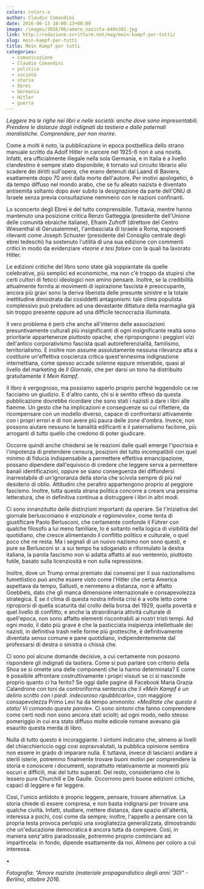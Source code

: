 ```yaml
---
colors: colors-a
author: Claudio Comandini
date: 2016-06-13 10:00:13+00:00
image: /images/2016/06/amore_nazista-640x381.jpg
link: http://redazione.scritture.net/mag/mein-kampf-per-tutti/
slug: mein-kampf-per-tutti
title: Mein Kampf per tutti
categories:
  - comunicazione
  - Claudio Comandini
  - politica
  - società
  - storia
  - Ebrei
  - Germania
  - Hitler
  - guerra
---
```


*Leggere tra le righe nei libri e nelle società: anche dove sono impresentabili. Prendere le distanze dagli indignati da tastiera e dalle paternali moralistiche. Comprendere, per non morire.*

Come a molti è noto, la pubblicazione in epoca postbellica dello strano manuale scritto da Adolf Hitler in carcere nel 1925-6 non è una novità. Infatti, era ufficialmente illegale nella sola Germania, e in Italia è a livello clandestino è sempre stato disponibile; è tornato sul circuito librario allo scadere dei diritti sull'opera, che erano detenuti dal Laand di Baviera, esattamente dopo 70 anni dalla morte dell'autore. Per motivi apologetici, è da tempo diffuso nel mondo arabo, che se fu alleato nazista è diventato antisemita soltanto dopo aver subito la designazione da parte dell'ONU di Israele senza previa consultazione nemmeno con le nazioni confinanti.

Lo sconcerto degli Ebrei è del tutto comprensibile. Tuttavia, mentre hanno mantenuto una posizione critica Renzo Gatteggia (presidente dell'Unione delle comunità ebraiche italiane), Efraim Zufroff (direttore del Centro Wiesenthal di Gerusalemme), l'ambasciata di Israele a Roma, esponenti rilevanti come Joseph Schuster (presidente del Consiglio centrale degli ebrei tedeschi) ha sostenuto l'utilità di una sua edizione con commenti critici in modo da evidenziare *«teorie e tesi false»* con la quali ha lavorato Hitler.

Le edizioni critiche del libro sono state già soppiantate da quelle celebrative, più semplici ed economiche, ma non c'è troppo da stupirsi che certi cultori di feticci ideologici non amino pensare. Inoltre, se la credibilità attualmente fornita ai movimenti di ispirazione fascista è preoccupante, ancora più gravi sono la deriva liberista delle presunte sinistre e la totale inettitudine dimostrata dai cosiddetti antagonismi: tale clima populista complessivo può preludere ad una devastante dittatura della marmaglia già sin troppo presente oppure ad una difficile tecnocrazia illuminata.

Il vero problema è però che anche all'interno delle associazioni presuntivamente culturali più insignificanti di ogni insignificante realtà sono prioritarie appartenenze piuttosto opache, che ripropongono i peggiori vizi dell'antico corporativismo fascista quali autoreferenzialità, familismo, territorialismo. E inoltre non assume assolutamente nessuna rilevanza atta a costituire un'effettiva coscienza critica quest'ennesima indignazione internettiana, come spesso accade solenne eppure miserabile, quasi al livello del marketing de *Il Giornale*, che per darsi un tono ha distribuito gratuitamente il *Mein Kampf*.

Il libro è vergognoso, ma possiamo saperlo proprio perché leggendolo ce ne facciamo un giudizio. E d'altro canto, chi si è sentito offeso da questa pubblicazione dovrebbe ricordare che sono stati i nazisti a dare i libri alle fiamme. Un gesto che ha implicazioni e conseguenze su cui riflettere, da ricompensare con un modello diverso, capace di confrontarsi attivamente con i propri errori e di non avere più paura delle zone d'ombra. Invece, non possono aiutare nessuno le banalità edificanti e il paternalismo facilone, più arroganti di tutto quello che credono di poter giudicare.

Occorre quindi anche chiedersi se le reazioni dalle quali emerge l'ipocrisia e l'impotenza di pretendere censura, posizioni del tutto incompatibili con quel minimo di fiducia indispensabile a permettere effettiva emancipazione, possano dipendere dall'equivoco di credere che leggere serva a permettere banali identificazioni, oppure se siano conseguenza del diffondersi inarrestabile di un'ignoranza della storia che scivola sempre di più nel desiderio di oblio. Attitudini che peraltro appartengono proprio al peggiore fascismo. Inoltre, tutta questa strana politica concorre a creare una pessima letteratura, che in definitiva continua a distruggere i libri in altri modi.

Ci sono innanzitutto delle distinzioni importanti da operare. Se l'iniziativa del giornale berlusconiano è *«razionale e ragionevole»*, come tenta di giustificare Paolo Berlusconi, che certamente confonde il Führer con qualche filosofo a lui meno familiare, lo è soltanto nella logica di visibilità del quotidiano, che cresce alimentando il conflitto politico e culturale, o quel poco che ne resta. Ma i segnali di un nuovo nazismo non sono questi, e pure se Berlusconi sr. a sui tempo ha sdoganato e riformulato la destra italiana, la parola fascismo non si adatta affatto al suo ventennio, piuttosto futile, basato sulla licenziosità e non sulla repressione.

Inoltre, dove un Trump ormai premiato dai consensi per il suo nazionalismo fumettistico può anche essere visto come l'Hitler che certa America aspettava da tempo, Sallusti, e nemmeno a distanza, non è affatto Goebbels, dato che gli manca dimensione internazionale e consapevolezza strategica. E se il clima di questa nostra infinita crisi è a volte letto come riproporsi di quella scaturita dal crollo della borsa del 1929, quella povertà e quel livello di conflitto, e anche la straordinaria attività culturale di quell'epoca, non sono affatto elementi riscontrabili ai nostri tristi tempi. Ad ogni modo, il dato più grave è che la pasticciata insipienza intellettuale dei nazisti, in definitiva trash nelle forme più grottesche, è definitivamente diventata senso comune e pane quotidiano, indipendentemente dal professarsi di destra o sinistra o chissà che.

Ci sono poi alcune domande decisive, a cui certamente non possono rispondere gli indignati da tastiera. Come si può parlare con criterio della Shoa se si omette una delle componenti che la hanno determinata? E come è possibile affrontare costruttivamente i propri vissuti se ci si nasconde proprio quanto ci ha ferito? Se oggi dalle pagine di Facebook Maria Grazia Calandrone con toni da controriforma sentenzia che il *«Mein Kampf è un delirio scritto con i piedi. indecoroso ripubblicarlo»*, con maggiore consapevolezza Primo Levi ha da tempo ammonito: *«Meditate che questo è stato/ Vi comando queste parole».* Ci sono sintomi che fanno comprendere come certi nodi non sono ancora stati sciolti; ad ogni modo, nello stesso pomeriggio in cui era stato diffuso molte edicole romane avevano già esaurito questa merda di libro.

Nulla di tutto questo è incoraggiante. I sintomi indicano che, almeno ai livelli del chiacchiericcio oggi così sopravvalutati, la pubblica opinione sembra non essere in grado di imparare nulla. E tuttavia, invece di lasciarci andare a sterili isterie, potremmo finalmente trovare buoni motivi per comprendere la storia e conoscere i documenti, soprattutto relativamente ai momenti più oscuri e difficili, mai del tutto superati. Del resto, consideriamo che lo lessero pure Churchill e De Gaulle. Occorrono però buone edizioni critiche, capaci di leggere e far leggere.

Così, l'unico antidoto è proprio leggere, pensare, trovare alternative. La storia chiede di essere compresa, e non basta indignarsi per trovare una qualche civiltà. Infatti, studiare, mettere distanza, dare spazio all'alterità, interessa a pochi, così come da sempre; inoltre, l'appello a pensare con la propria testa provoca perlopiù una svogliatezza generalizzata, dimostrando che un'educazione democratica è ancora tutta da compiere. Così, in maniera senz'altro paradossale, potremmo proprio cominciare ad impartircela: in fondo, dipende esattamente da noi. Almeno per coloro a cui interessa.

•

*Fotografia: "Amore nazista (materiale propagandistico degli anni '30)" - Berlino, ottobre 2016.*
